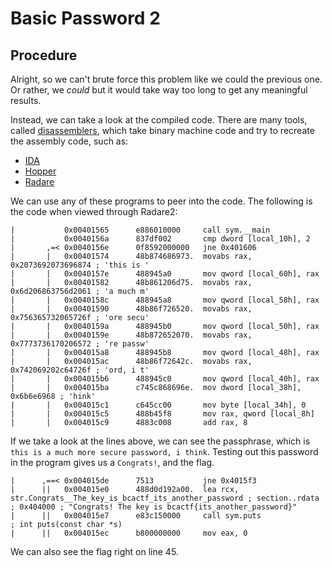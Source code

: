 # Basic Password 2

## Procedure

Alright, so we can't brute force this problem like we could the previous one.
Or rather, we *could* but it would take way too long to get any meaningful results.

Instead, we can take a look at the compiled code.
There are many tools, called [disassemblers](https://en.wikipedia.org/wiki/Disassembler), which take binary machine code and try to recreate the assembly code, such as:

-   [IDA](https://www.hex-rays.com/products/ida/)
-   [Hopper](https://www.hopperapp.com/)
-   [Radare](https://rada.re/)

We can use any of these programs to peer into the code.
The following is the code when viewed through Radare2:

```
|           0x00401565      e886010000     call sym.__main
|           0x0040156a      837df002       cmp dword [local_10h], 2
|       ,=< 0x0040156e      0f8592000000   jne 0x401606
|       |   0x00401574      48b874686973.  movabs rax, 0x2073692073696874 ; 'this is '
|       |   0x0040157e      488945a0       mov qword [local_60h], rax
|       |   0x00401582      48b861206d75.  movabs rax, 0x6d206863756d2061 ; 'a much m'
|       |   0x0040158c      488945a8       mov qword [local_58h], rax
|       |   0x00401590      48b86f726520.  movabs rax, 0x756365732065726f ; 'ore secu'
|       |   0x0040159a      488945b0       mov qword [local_50h], rax
|       |   0x0040159e      48b872652070.  movabs rax, 0x7773736170206572 ; 're passw'
|       |   0x004015a8      488945b8       mov qword [local_48h], rax
|       |   0x004015ac      48b86f72642c.  movabs rax, 0x742069202c64726f ; 'ord, i t'
|       |   0x004015b6      488945c0       mov qword [local_40h], rax
|       |   0x004015ba      c745c868696e.  mov dword [local_38h], 0x6b6e6968 ; 'hink'
|       |   0x004015c1      c645cc00       mov byte [local_34h], 0
|       |   0x004015c5      488b45f8       mov rax, qword [local_8h]
|       |   0x004015c9      4883c008       add rax, 8
```
If we take a look at the lines above, we can see the passphrase, which is `this is a much more secure password, i think`.
Testing out this password in the program gives us a `Congrats!`, and the flag.

```
|      ,==< 0x004015de      7513           jne 0x4015f3
|      ||   0x004015e0      488d0d192a00.  lea rcx, str.Congrats__The_key_is_bcactf_its_another_password ; section..rdata ; 0x404000 ; "Congrats! The key is bcactf{its_another_password}"
|      ||   0x004015e7      e83c150000     call sym.puts               ; int puts(const char *s)
|      ||   0x004015ec      b800000000     mov eax, 0
```

We can also see the flag right on line 45.
